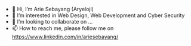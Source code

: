 - 👋 Hi, I’m Arie Sebayang (Aryeloji)
- 👀 I’m interested in Web Design, Web Development and Cyber Security
- 💞️ I’m looking to collaborate on ...
- 📫 How to reach me, please follow me on https://www.linkedin.com/in/ariesebayang/

<!---
ajhay81/ajhay81 is a ✨ special ✨ repository because its `README.md` (this file) appears on your GitHub profile.
You can click the Preview link to take a look at your changes.
--->
